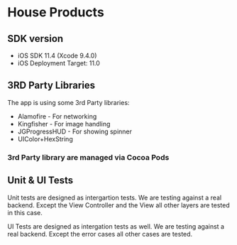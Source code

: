 # House Products

## SDK version

* iOS SDK 11.4 (Xcode 9.4.0)
* iOS Deployment Target: 11.0


## 3RD Party Libraries

The app is using some 3rd Party libraries:

* Alamofire - For networking
* Kingfisher - For image handling
* JGProgressHUD - For showing spinner
* UIColor+HexString

### 3rd Party library are managed via Cocoa Pods

## Unit & UI Tests

Unit tests are designed as intergartion tests. We are testing against a real backend. Except the View Controller and the View all other layers are tested in this case.

UI Tests are designed as intergation tests as well. We are testing against a real backend. Except the error cases all other cases are tested.

